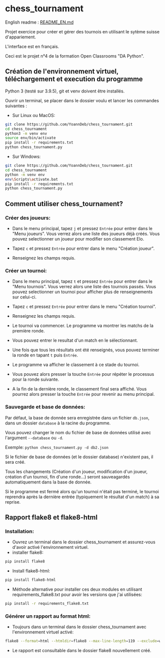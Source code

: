 # chess_tournament

English readme : [README_EN.md](https://github.com/YoannDeb/chess_tournament/blob/master/README_EN.md)

Projet exercice pour créer et gérer des tournois en utilisant le sytème suisse d'appariement.

L'interface est en français.

Ceci est le projet n°4 de la formation Open Classrooms "DA Python".

## Création de l'environnement virtuel, téléchargement et execution du programme

Python 3 (testé sur 3.9.5), git et venv doivent être installés.

Ouvrir un terminal, se placer dans le dossier voulu et lancer les commandes suivantes :

* Sur Linux ou MacOS:
```bash
git clone https://github.com/YoannDeb/chess_tournament.git
cd chess_tournament
python3 -m venv env
source env/bin/activate
pip install -r requirements.txt
python chess_tournament.py
```

* Sur Windows:
```bash
git clone https://github.com/YoannDeb/chess_tournament.git
cd chess_tournament
python -m venv env
env\Scripts\activate.bat
pip install -r requirements.txt
python chess_tournament.py
```

## Comment utiliser chess_tournament?
### Créer des joueurs:

- Dans le menu principal, tapez `j` et pressez `Entrée` pour entrer dans le "Menu joueurs".
Vous verrez alors une liste des joueurs déjà créés. Vous pouvez selectionner un joueur pour modifier son classement Elo.

- Tapez `c` et pressez `Entrée` pour entrer dans le menu "Création joueur".

- Renseignez les champs requis.

### Créer un tournoi:

- Dans le menu principal, tapez `t` et pressez `Entrée` pour entrer dans le "Menu tournois".
Vous verrez alors une liste des tournois passés. Vous pouvez selectionner un tournoi pour afficher plus de renseignements sur celui-ci.

- Tapez `c` et pressez `Entrée` pour entrer dans le menu "Création tournoi".

- Renseignez les champs requis.

- Le tournoi va commencer. Le programme va montrer les matchs de la première ronde.

- Vous pouvez entrer le resultat d'un match en le sélectionnant.

- Une fois que tous les résultats ont été renseignés, vous pouvez terminer la ronde en tapant `t` puis `Entrée`.

- Le programme va afficher le classement à ce stade du tournoi.

- Vous pouvez alors presser la touche `Entrée` pour répéter le processus pour la ronde suivante.

- A la fin de la dernière ronde, le classement final sera affiché. Vous pourrez alors presser la touche `Entrée` pour revenir au menu principal.

### Sauvegarde et base de données:

Par défaut, la base de donnée sera enregistrée dans un fichier `db.json`, dans un dossier `database` à la racine du programme.

Vous pouvez changer le nom du fichier de base de données utilisé avec l'argument `--database` ou `-d`.

Exemple: `python chess_tournament.py -d db2.json`

Si le fichier de base de données (et le dossier database) n'existent pas, il sera créé.

Tous les changements (Création d'un joueur, modification d'un joueur, création d'un tournoi, fin d'une ronde...) seront sauveagardés automatiquement dans la base de donnée.

Si le programme est fermé alors qu'un tournoi n'était pas terminé, le tournoi reprendra après la dernière entrée (typiquement le résultat d'un match) à sa reprise. 

## Rapport flake8 et flake8-html

### Installation:

* Ouvrez un terminal dans le dossier chess_tournament et assurez-vous d'avoir activé l'environnement virtuel.
* installer flake8: 

```bash
pip install flake8
```

* Install flake8-html:

```bash
pip install flake8-html
```

* Méthode alternative pour installer ces deux modules en utilisant requirements_flake8.txt pour avoir les versions que j'ai utilisées:

```bash
pip install -r requirements_flake8.txt
```

### Générer un rapport au format html:

* Toujours dans un terminal dans le dossier chess_tournament avec l'environnement virtuel activé:

```bash
flake8 --format=html --htmldir=flake8 --max-line-length=119 --exclude=winenv/,env/
```

* Le rapport est consultable dans le dossier flake8 nouvellement créé.
